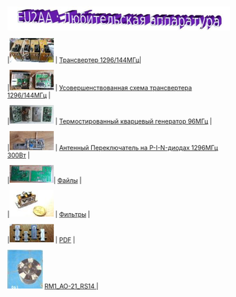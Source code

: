 ![Любительская аппаратура](photo/E_AmRig.jpg)

|[![ ](photo/01296.jpg)](https://eu2aa.com/1296_144.html) | [Трансвертер 1296/144МГц](https://eu2aa.com/1296_144.html)|

|[![ ](photo/012961.jpg)](https://eu2aa.com/pdfs/1296_v2.pdf) | [Усовершенствованная схема трансвертера 1296/144МГц](https://eu2aa.com/pdfs/1296_v2.pdf) |

|[![ ](photo/0TXCO.jpg)](https://eu2aa.com/TXCO_96.html) | [Термостированный кварцевый генератор 96МГц](https://eu2aa.com/TXCO_96.html) |

|[![ ](photo/0AP.jpg)](https://eu2aa.com/AP.html) | [Антенный Переключатель на P-I-N-диодах 1296МГц 300Вт](https://eu2aa.com/AP.html) |

|[![ ](photo/0LK4.jpg)](https://eu2aa.com/FILES.html)| [Файлы](https://eu2aa.com/FILES.html) |

|[![ ](photo/0Fil.jpg)](https://eu2aa.com/FIL.html) | [Фильтры](https://eu2aa.com/FIL.html) |

|[![ ](photo/0LK3.jpg)](https://eu2aa.com/PDF.html) | [PDF](https://eu2aa.com/PDF.html) |

[![RM1_AO-21_RS14](photo/28.jpg)](http://eu2aa.qrz.ru) [ RM1_AO-21_RS14 ](http://eu2aa.qrz.ru) |
